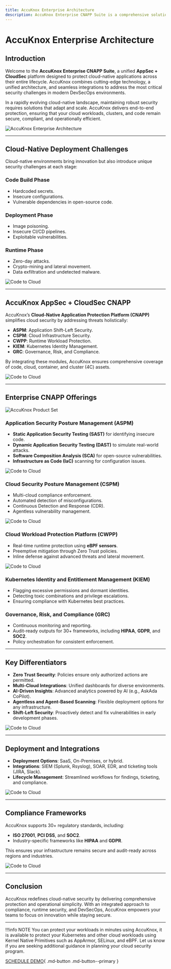 ```yaml
---
title: AccuKnox Enterprise Architecture
description: AccuKnox Enterprise CNAPP Suite is a comprehensive solution for cloud-native application protection. AccuKnox is designed to offer end-to-end security throughout the software development lifecycle, integrating various security measures to ensure robust defense across all deployment phases.
---
```


# AccuKnox Enterprise Architecture

## Introduction

Welcome to the **AccuKnox Enterprise CNAPP Suite**, a unified **AppSec + CloudSec** platform designed to protect cloud-native applications across their entire lifecycle. AccuKnox combines cutting-edge technology, a unified architecture, and seamless integrations to address the most critical security challenges in modern DevSecOps environments.

In a rapidly evolving cloud-native landscape, maintaining robust security requires solutions that adapt and scale. AccuKnox delivers end-to-end protection, ensuring that your cloud workloads, clusters, and code remain secure, compliant, and operationally efficient.

![AccuKnox Enterprise Architecture](/introduction/images/accuknox-architecture.png)

---

## Cloud-Native Deployment Challenges

Cloud-native environments bring innovation but also introduce unique security challenges at each stage:

### Code Build Phase

- Hardcoded secrets.
- Insecure configurations.
- Vulnerable dependencies in open-source code.

### Deployment Phase

- Image poisoning.
- Insecure CI/CD pipelines.
- Exploitable vulnerabilities.

### Runtime Phase

- Zero-day attacks.
- Crypto-mining and lateral movement.
- Data exfiltration and undetected malware.

![Code to Cloud](/getting-started/images/code-to-cloud.png)

---

## AccuKnox AppSec + CloudSec CNAPP

AccuKnox’s **Cloud-Native Application Protection Platform (CNAPP)** simplifies cloud security by addressing threats holistically:

- **ASPM**: Application Shift-Left Security.
- **CSPM**: Cloud Infrastructure Security.
- **CWPP**: Runtime Workload Protection.
- **KIEM**: Kubernetes Identity Management.
- **GRC**: Governance, Risk, and Compliance.

By integrating these modules, AccuKnox ensures comprehensive coverage of code, cloud, container, and cluster (4C) assets.

![Code to Cloud](/getting-started/images/accuknox-arch/1.png)

---

## Enterprise CNAPP Offerings

![AccuKnox Product Set](/introduction/images/gartner-cnapp-site.png)

### Application Security Posture Management (ASPM)

- **Static Application Security Testing (SAST)** for identifying insecure code.
- **Dynamic Application Security Testing (DAST)** to simulate real-world attacks.
- **Software Composition Analysis (SCA)** for open-source vulnerabilities.
- **Infrastructure as Code (IaC)** scanning for configuration issues.

![Code to Cloud](/getting-started/images/accuknox-arch/1-aspm.png)

### Cloud Security Posture Management (CSPM)

- Multi-cloud compliance enforcement.
- Automated detection of misconfigurations.
- Continuous Detection and Response (CDR).
- Agentless vulnerability management.

![Code to Cloud](/getting-started/images/accuknox-arch/2-cspm.png)

### Cloud Workload Protection Platform (CWPP)

- Real-time runtime protection using **eBPF sensors**.
- Preemptive mitigation through Zero Trust policies.
- Inline defense against advanced threats and lateral movement.

![Code to Cloud](/getting-started/images/accuknox-arch/3-cwpp.png)

### Kubernetes Identity and Entitlement Management (KIEM)

- Flagging excessive permissions and dormant identities.
- Detecting toxic combinations and privilege escalations.
- Ensuring compliance with Kubernetes best practices.

### Governance, Risk, and Compliance (GRC)

- Continuous monitoring and reporting.
- Audit-ready outputs for 30+ frameworks, including **HIPAA**, **GDPR**, and **SOC2**.
- Policy orchestration for consistent enforcement.

---

## Key Differentiators

- **Zero Trust Security**: Policies ensure only authorized actions are permitted.
- **Multi-Cloud Integrations**: Unified dashboards for diverse environments.
- **AI-Driven Insights**: Advanced analytics powered by AI (e.g., AskAda CoPilot).
- **Agentless and Agent-Based Scanning**: Flexible deployment options for any infrastructure.
- **Shift-Left Security**: Proactively detect and fix vulnerabilities in early development phases.

![Code to Cloud](/getting-started/images/accuknox-arch/6.png)

---

## Deployment and Integrations

- **Deployment Options**: SaaS, On-Premises, or hybrid.
- **Integrations**: SIEM (Splunk, Rsyslog), SOAR, EDR, and ticketing tools (JIRA, Slack).
- **Lifecycle Management**: Streamlined workflows for findings, ticketing, and compliance.

![Code to Cloud](/getting-started/images/accuknox-arch/2.png)

---

## Compliance Frameworks

AccuKnox supports 30+ regulatory standards, including:

- **ISO 27001**, **PCI DSS**, and **SOC2**.
- Industry-specific frameworks like **HIPAA** and **GDPR**.

This ensures your infrastructure remains secure and audit-ready across regions and industries.

![Code to Cloud](/getting-started/images/accuknox-arch/7.png)

---

## Conclusion

AccuKnox redefines cloud-native security by delivering comprehensive protection and operational simplicity. With an integrated approach to compliance, runtime security, and DevSecOps, AccuKnox empowers your teams to focus on innovation while staying secure.

---

!!!info NOTE
    You can protect your workloads in minutes using AccuKnox, it is available to protect your Kubernetes and other cloud workloads using Kernel Native Primitives such as AppArmor, SELinux, and eBPF. Let us know if you are seeking additional guidance in planning your cloud security program.

[SCHEDULE DEMO](https://www.accuknox.com/contact-us){ .md-button .md-button--primary }
